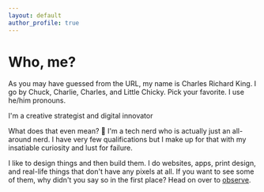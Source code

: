 ```yaml
---
layout: default
author_profile: true
---
```


# Who, me?

As you may have guessed from the URL, my name is Charles Richard King. I go by Chuck, Charlie, Charles, and Little Chicky. Pick your favorite. I use he/him pronouns.

I'm a creative strategist and digital innovator

What does that even mean? 🧐 I'm a tech nerd who is actually just an all-around nerd. I have very few qualifications but I make up for that with my insatiable curiosity and lust for failure.

I like to design things and then build them. I do websites, apps, print design, and real-life things that don't have any pixels at all. If you want to see some of them, why didn't you say so in the first place? Head on over to [observe](/observe/).
